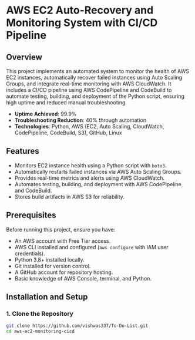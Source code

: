 # AWS EC2 Auto-Recovery and Monitoring System with CI/CD Pipeline

## Overview
This project implements an automated system to monitor the health of AWS EC2 instances, automatically recover failed instances using Auto Scaling Groups, and integrate real-time monitoring with AWS CloudWatch. It includes a CI/CD pipeline using AWS CodePipeline and CodeBuild to automate testing, building, and deployment of the Python script, ensuring high uptime and reduced manual troubleshooting.

- **Uptime Achieved**: 99.9%
- **Troubleshooting Reduction**: 40% through automation
- **Technologies**: Python, AWS (EC2, Auto Scaling, CloudWatch, CodePipeline, CodeBuild, S3), GitHub, Linux

## Features
- Monitors EC2 instance health using a Python script with `boto3`.
- Automatically restarts failed instances via AWS Auto Scaling Groups.
- Provides real-time metrics and alerts using AWS CloudWatch.
- Automates testing, building, and deployment with AWS CodePipeline and CodeBuild.
- Stores build artifacts in AWS S3 for reliability.

## Prerequisites
Before running this project, ensure you have:

- An AWS account with Free Tier access.
- AWS CLI installed and configured (`aws configure` with IAM user credentials).
- Python 3.8+ installed locally.
- Git installed for version control.
- A GitHub account for repository hosting.
- Basic knowledge of AWS Console, terminal, and Python.

## Installation and Setup

### 1. Clone the Repository
```bash
git clone https://github.com/vishwas337/To-Do-List.git
cd aws-ec2-monitoring-cicd




